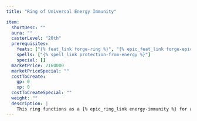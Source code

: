 ```yaml
---
title: "Ring of Universal Energy Immunity"

item:
  shortDesc: ""
  aura: ""
  casterLevel: "20th"
  prerequisites:
    feats: ["{% feat_link forge-ring %}", "{% epic_feat_link forge-epic-ring %}"]
    spells: ["{% spell_link protection-from-energy %}"]
    special: []
  marketPrice: 2160000
  marketPriceSpecial: ""
  costToCreate:
    gp: 0
    xp: 0
  costToCreateSpecial: ""
  weight: ""
  description: |
    This ring functions as a {% epic_ring_link energy-immunity %} for all types of energy &ndash; fire, cold, electricity, acid, and sonic. The wearer takes no damage from energy of any of these types.
---
```

